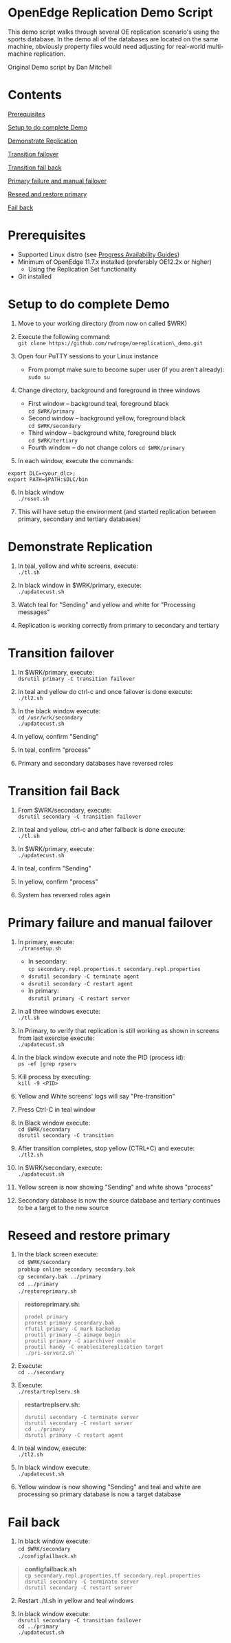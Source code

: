 # **OpenEdge Replication Demo Script**

This demo script walks through several OE replication scenario's using the sports database.
In the demo all of the databases are located on the same machine, obviously property files would need adjusting for real-world multi-machine replication.

Original Demo script by Dan Mitchell

# Contents

[Prerequisites](#Prerequisites)

[Setup to do complete Demo](#Setup-to-do-complete-Demo)

[Demonstrate Replication](#Demonstrate-Replication)

[Transition failover](#Transition-failover)

[Transition fail back](#Transition-fail-back)

[Primary failure and manual failover](#Primary-failure-and-manual-failover)

[Reseed and restore primary](#Reseed-and-restore-primary)

[Fail back](#Fail-back)

# Prerequisites

- Supported Linux distro (see [Progress Availability Guides](https://knowledgebase.progress.com/articles/Article/P7519)) 
- Minimum of OpenEdge 11.7.x installed (preferably OE12.2x or higher)
  - Using the Replication Set functionality
- Git installed

# Setup to do complete Demo

1. Move to your working directory (from now on called $WRK)
2. Execute the following command:  
  ```git clone https://github.com/rwdroge/oereplication\_demo.git```
3. Open four PuTTY sessions to your Linux instance
    * From prompt make sure to become super user (if you aren\'t already):  
    ```sudo su```
4. Change directory, background and foreground in three windows

    - First window – background teal, foreground black  
    ```cd $WRK/primary```
    - Second window – background yellow, foreground black  
    ```cd $WRK/secondary```
    - Third window – background white, foreground black  
    ```cd $WRK/tertiary```
    - Fourth window – do not change colors
    ```cd $WRK/primary```

5. In each window, execute the commands:
```
export DLC=<your_dlc>;
export PATH=$PATH:$DLC/bin
```
6. In black window  
```./reset.sh```

7. This will have setup the environment (and started replication between primary, secondary and tertiary databases)

# Demonstrate Replication

1. In teal, yellow and white screens, execute:  
```./tl.sh```

2. In black window in $WRK/primary, execute:  
```./updatecust.sh``` 

3. Watch teal for &quot;Sending&quot; and yellow and white for &quot;Processing messages&quot;

4. Replication is working correctly from primary to secondary and tertiary

# Transition failover

1. In $WRK/primary, execute:  
```dsrutil primary -C transition failover```

2. In teal and yellow do ctrl-c and once failover is done execute:  
```./tl2.sh```
3. In the black window execute:  
```cd /usr/wrk/secondary```  
```./updatecust.sh```
4. In yellow, confirm &quot;Sending&quot;

5. In teal, confirm &quot;process&quot;

6. Primary and secondary databases have reversed roles

# Transition fail Back

1. From $WRK/secondary, execute:  
```dsrutil secondary -C transition failover```

2. In teal and yellow, ctrl-c and after failback is done execute:  
```./tl.sh```
3. In $WRK/primary, execute:  
```./updatecust.sh```
4. In teal, confirm &quot;Sending&quot;

5. In yellow, confirm &quot;process&quot;

6. System has reversed roles again

# Primary failure and manual failover

1. In primary, execute:  
```./transetup.sh```
    * In secondary:  
    ```cp secondary.repl.properties.t secondary.repl.properties``` 
    * ```dsrutil secondary -C terminate agent```
    * ```dsrutil secondary -C restart agent```
    * In primary:  
    ```dsrutil primary -C restart server```

2. In all three windows execute:  
```./tl.sh```

3. In Primary, to verify that replication is still working as shown in screens from last exercise execute:  
```./updatecust.sh``` 

4. In the black window execute and note the PID (process id):  
```ps -ef |grep rpserv```

5. Kill process by executing:  
```kill -9 <PID>``` 

6. Yellow and White screens' logs will say &quot;Pre-transition&quot;

7. Press Ctrl-C in teal window

8. In Black window execute:  
```cd $WRK/secondary```  
```dsrutil secondary -C transition```

9. After transition completes, stop yellow (CTRL+C) and execute:  
```./tl2.sh```

10. In $WRK/secondary, execute:  
```./updatecust.sh```

11. Yellow screen is now showing &quot;Sending&quot; and white shows &quot;process&quot;

12. Secondary database is now the source database and tertiary continues to be a target to the new source

# Reseed and restore primary

1. In the black screen execute:  
```cd $WRK/secondary```  
```probkup online secondary secondary.bak```  
```cp secondary.bak ../primary```  
```cd ../primary```   
```./restoreprimary.sh```  

> **restoreprimary.sh:**  
> ```proshut primary -by    
> prodel primary    
> prorest primary secondary.bak    
> rfutil primary -C mark backedup  
> proutil primary -C aimage begin  
> proutil primary -C aiarchiver enable  
> proutil handy -C enablesitereplication target  
> ./pri-server2.sh```

2. Execute:  
```cd ../secondary```

3. Execute:  
```./restartreplserv.sh```  

> **restartreplserv.sh:**  
> ```cp secondary.repl.properties.2 secondary.repl.properties    
> dsrutil secondary -C terminate server    
> dsrutil secondary -C restart server    
> cd ../primary  
> dsrutil primary -C restart agent

4. In teal window, execute:  
```./tl2.sh```

5. In black window execute:  
```./updatecust.sh```

6. Yellow window is now showing &quot;Sending&quot; and teal and white are processing so primary database is now a target database

# Fail back

1. In black window execute:  
```cd $WRK/secondary```    
```./configfailback.sh```

> **configfailback.sh**  
> ```cp secondary.repl.properties.tf secondary.repl.properties```    
> ```dsrutil secondary -C terminate server```  
> ```dsrutil secondary -C restart server```  

2. Restart ./tl.sh in yellow and teal windows 

3. In black window execute:  
```dsrutil secondary -C transition failover```  
```cd ../primary```  
```./updatecust.sh```
